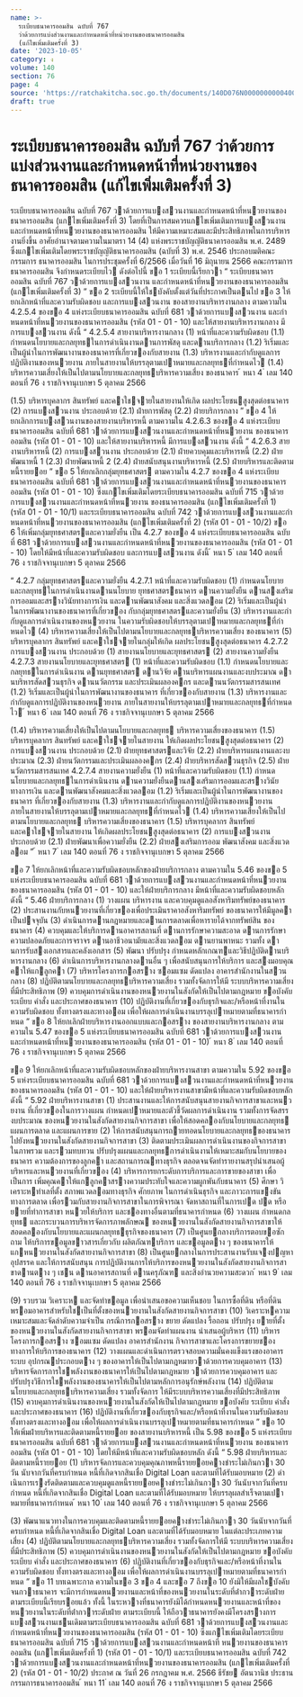 ```yaml
---
name: >-
  ระเบียบธนาคารออมสิน ฉบับที่ 767
  ว่าด้วยการแบ่งส่วนงานและกำหนดหน้าที่หน่วยงานของธนาคารออมสิน
  (แก้ไขเพิ่มเติมครั้งที่ 3)
date: '2023-10-05'
category: ง
volume: 140
section: 76
page: 4
source: 'https://ratchakitcha.soc.go.th/documents/140D076N0000000000400.pdf'
draft: true
---
```


# ระเบียบธนาคารออมสิน ฉบับที่ 767 ว่าด้วยการแบ่งส่วนงานและกำหนดหน้าที่หน่วยงานของธนาคารออมสิน (แก้ไขเพิ่มเติมครั้งที่ 3)

ระเบียบธนาคารออมสิน ฉบับที่ 767 วาด้วยการแบงสวนงานและกําหนดหน้าที่หนวยงานของธนาคารออมสิน (แกไขเพิ่มเติมครั้งที่ 3) โดยที่เป็นการสมควรแกไขเพิ่มเติมการแบงสวนงานและกําหนดหน้าที่หนวยงานของธนาคารออมสิน ให้มีความเหมาะสมและมีประสิทธิภาพในการบริหารงานยิ่งขึ้น อาศัยอํานาจตามความในมาตรา 14 (4) แห่งพระราชบัญญัติธนาคารออมสิน พ.ศ. 2489 ซึ่งแกไขเพิ่มเติมโดยพระราชบัญญัติธนาคารออมสิน (ฉบับที่ 3) พ.ศ. 2546 ประกอบมติคณะกรรมการ ธนาคารออมสิน ในการประชุมครั้งที่ 6/2566 เมื่อวันที่ 16 มิถุนายน 2566 คณะกรรมการ ธนาคารออมสิน จึงกําหนดระเบียบไว ดังต่อไปนี้ ขอ 1 ระเบียบนี้เรียกวา “ ระเบียบธนาคารออมสิน ฉบับที่ 767 วาด้วยการแบงสวนงาน และกําหนดหน้าที่หนวยงานของธนาคารออมสิน (แกไขเพิ่มเติมครั้งที่ 3) ” ขอ 2 ระเบียบนี้ให้ใชบังคับตั้งแต่วันที่ประกาศเป็นตนไป ขอ 3 ให้ยกเลิกหน้าที่และความรับผิดชอบ และการแบงสวนงาน ของสายงานบริหารงานกลาง ตามความใน 4.2.5.4 ของขอ 4 แห่งระเบียบธนาคารออมสิน ฉบับที่ 681 วาด้วยการแบงสวนงาน และกําหนดหน้าที่หนวยงานของธนาคารออมสิน (รหัส 01 - 01 - 10) และให้สายงานบริหารงานกลาง มีการแบงสวนงาน ดังนี้ “ 4.2.5.4 สายงานบริหารงานกลาง (1) หน้าที่และความรับผิดชอบ (1.1) กําหนดนโยบายและกลยุทธในการดําเนินงานดานการพัสดุ และดานบริการกลาง (1.2) ริเริ่มและเป็นผู้นําในการพัฒนางานของธนาคารที่เกี่ยวของกับสายงาน (1.3) บริหารงานและกํากับดูแลการปฏิบัติงานของหนวยงาน ภายในสายงานให้บรรลุตามเปาหมายและกลยุทธที่กําหนดไว (1.4) บริหารความเสี่ยงให้เป็นไปตามนโยบายและกลยุทธบริหารความเสี่ยง ของธนาคาร ้ หนา 4 ่ เลม 140 ตอนที่ 76 ง ราชกิจจานุเบกษา 5 ตุลาคม 2566

(1.5) บริหารบุคลากร สินทรัพย์ และคาใชจายในสายงานให้เกิด ผลประโยชนสูงสุดต่อธนาคาร (2) การแบงสวนงาน ประกอบด้วย (2.1) ฝ่ายการพัสดุ (2.2) ฝ่ายบริการกลาง ” ขอ 4 ให้ยกเลิกการแบงสวนงานของสายงานบริหารหนี้ ตามความใน 4.2.6.3 ของขอ 4 แห่งระเบียบธนาคารออมสิน ฉบับที่ 681 วาด้วยการแบงสวนงานและกําหนดหน้าที่หนวยงาน ของธนาคารออมสิน (รหัส 01 - 01 - 10) และให้สายงานบริหารหนี้ มีการแบงสวนงาน ดังนี้ “ 4.2.6.3 สายงานบริหารหนี้ (2) การแบงสวนงาน ประกอบด้วย (2.1) ฝ่ายควบคุมและบริหารหนี้ (2.2) ฝ่ายพัฒนาหนี้ 1 (2.3) ฝ่ายพัฒนาหนี้ 2 (2.4) ฝ่ายสนับสนุนงานบริหารหนี้ (2.5) ฝ่ายบริหารและติดตามหนี้รายยอย ” ขอ 5 ให้ยกเลิกกลุ่มยุทธศาสตร ตามความใน 4.2.7 ของขอ 4 แห่งระเบียบธนาคารออมสิน ฉบับที่ 681 วาด้วยการแบงสวนงานและกําหนดหน้าที่หนวยงานของธนาคารออมสิน (รหัส 01 - 01 - 10) ซึ่งแกไขเพิ่มเติมโดยระเบียบธนาคารออมสิน ฉบับที่ 715 วาด้วยการแบงสวนงานและกําหนดหน้าที่หนวยงาน ของธนาคารออมสิน (แกไขเพิ่มเติมครั้งที่ 1) (รหัส 01 - 01 - 10/1) และระเบียบธนาคารออมสิน ฉบับที่ 742 วาด้วยการแบงสวนงานและกําหนดหน้าที่หนวยงานของธนาคารออมสิน (แกไขเพิ่มเติมครั้งที่ 2) (รหัส 01 - 01 - 10/2) ขอ 6 ให้เพิ่มกลุ่มยุทธศาสตรและความยั่งยืน เป็น 4.2.7 ของขอ 4 แห่งระเบียบธนาคารออมสิน ฉบับที่ 681 วาด้วยการแบงสวนงานและกําหนดหน้าที่หนวยงานของธนาคารออมสิน (รหัส 01 - 01 - 10) โดยให้มีหน้าที่และความรับผิดชอบ และการแบงสวนงาน ดังนี้ ้ หนา 5 ่ เลม 140 ตอนที่ 76 ง ราชกิจจานุเบกษา 5 ตุลาคม 2566

“ 4.2.7 กลุ่มยุทธศาสตรและความยั่งยืน 4.2.7.1 หน้าที่และความรับผิดชอบ (1) กําหนดนโยบายและกลยุทธในการดําเนินงานดานนโยบาย ยุทธศาสตรธนาคาร ดานความยั่งยืน ดานสงเสริมการออมและสรางวินัยทางการเงิน และดานพัฒนาสังคม และสิ่งแวดลอม (2) ริเริ่มและเป็นผู้นําในการพัฒนางานของธนาคารที่เกี่ยวของ กับกลุ่มยุทธศาสตรและความยั่งยืน (3) บริหารงานและกํากับดูแลการดําเนินงานของหนวยงาน ในความรับผิดชอบให้บรรลุตามเปาหมายและกลยุทธที่กําหนดไว (4) บริหารความเสี่ยงให้เป็นไปตามนโยบายและกลยุทธบริหารความเสี่ยง ของธนาคาร (5) บริหารบุคลากร สินทรัพย์ และคาใชจายในกลุ่มให้เกิด ผลประโยชนสูงสุดต่อธนาคาร 4.2.7.2 การแบงสวนงาน ประกอบด้วย (1) สายงานนโยบายและยุทธศาสตร (2) สายงานความยั่งยืน 4.2.7.3 สายงานนโยบายและยุทธศาสตร (1) หน้าที่และความรับผิดชอบ (1.1) กําหนดนโยบายและกลยุทธในการดําเนินงาน ดานยุทธศาสตร ดานวิจัย ดานบริหารแผนงานและงบประมาณ ดานบริหารสัดสวนธุรกิจ ดานนวัตกรรม และประเมินผลองคกร และดานนวัตกรรมสารสนเทศ (1.2) ริเริ่มและเป็นผู้นําในการพัฒนางานของธนาคาร ที่เกี่ยวของกับสายงาน (1.3) บริหารงานและกํากับดูแลการปฏิบัติงานของหนวยงาน ภายในสายงานให้บรรลุตามเปาหมายและกลยุทธที่กําหนดไว ้ หนา 6 ่ เลม 140 ตอนที่ 76 ง ราชกิจจานุเบกษา 5 ตุลาคม 2566

(1.4) บริหารความเสี่ยงให้เป็นไปตามนโยบายและกลยุทธ บริหารความเสี่ยงของธนาคาร (1.5) บริหารบุคลากร สินทรัพย์ และคาใชจายในสายงาน ให้เกิดผลประโยชนสูงสุดต่อธนาคาร (2) การแบงสวนงาน ประกอบด้วย (2.1) ฝ่ายยุทธศาสตรและวิจัย (2.2) ฝ่ายบริหารแผนงานและงบประมาณ (2.3) ฝ่ายนวัตกรรมและประเมินผลองคกร (2.4) ฝ่ายบริหารสัดสวนธุรกิจ (2.5) ฝ่ายนวัตกรรมสารสนเทศ 4.2.7.4 สายงานความยั่งยืน (1) หน้าที่และความรับผิดชอบ (1.1) กําหนดนโยบายและกลยุทธในการดําเนินงาน ดานความยั่งยืนดานสงเสริมการออมและสรางวินัยทางการเงิน และดานพัฒนาสังคมและสิ่งแวดลอม (1.2) ริเริ่มและเป็นผู้นําในการพัฒนางานของธนาคาร ที่เกี่ยวของกับสายงาน (1.3) บริหารงานและกํากับดูแลการปฏิบัติงานของหนวยงาน ภายในสายงานให้บรรลุตามเปาหมายและกลยุทธที่กําหนดไว (1.4) บริหารความเสี่ยงให้เป็นไปตามนโยบายและกลยุทธ บริหารความเสี่ยงของธนาคาร (1.5) บริหารบุคลากร สินทรัพย์ และคาใชจายในสายงาน ให้เกิดผลประโยชนสูงสุดต่อธนาคาร (2) การแบงสวนงาน ประกอบด้วย (2.1) ฝ่ายพัฒนาเพื่อความยั่งยืน (2.2) ฝ่ายสงเสริมการออม พัฒนาสังคม และสิ่งแวดลอม ” ้ หนา 7 ่ เลม 140 ตอนที่ 76 ง ราชกิจจานุเบกษา 5 ตุลาคม 2566

ขอ 7 ให้ยกเลิกหน้าที่และความรับผิดชอบหลักของฝ่ายบริการกลาง ตามความใน 5.46 ของขอ 5 แห่งระเบียบธนาคารออมสิน ฉบับที่ 681 วาด้วยการแบงสวนงานและกําหนดหน้าที่หนวยงาน ของธนาคารออมสิน (รหัส 01 - 01 - 10) และให้ฝ่ายบริการกลาง มีหน้าที่และความรับผิดชอบหลัก ดังนี้ “ 5.46 ฝ่ายบริการกลาง (1) วางแผน บริหารงาน และควบคุมดูแลอสังหาริมทรัพย์ของธนาคาร (2) ประสานงานกับหนวยงานที่เกี่ยวของเพื่อประเมินราคาอสังหาริมทรัพย์ ของธนาคารให้มีมูลคาเป็นปจจุบัน (3) ดําเนินการดานกฎหมายและดานการตลาดเพื่อหารายได้จากทรัพย์สิน ของธนาคาร (4) ควบคุมและให้บริการดานอาคารสถานที่ ดานการรักษาความสะอาด ดานการรักษาความปลอดภัยและการจราจร ดานอาชีวอนามัยและสิ่งแวดลอม ดานยานพาหนะ รวมทั้ง ดานการรับสงเอกสารและคลังเอกสาร (5) พัฒนา ปรับปรุง กําหนดหลักเกณฑและวิธีปฏิบัติดานบริหารงานกลาง (6) ดําเนินการบริหารงานกลางดานอื่น ๆ เพื่อสนับสนุนการให้บริการ และสงมอบคุณคาให้แกลูกคา (7) บริหารโครงการกอสราง ซอมแซม ดัดแปลง อาคารสํานักงานในสวนกลาง (8) ปฏิบัติตามนโยบายและกลยุทธบริหารความเสี่ยง รวมทั้งจัดการให้มี ระบบบริหารความเสี่ยงที่มีประสิทธิภาพ (9) ควบคุมการดําเนินงานของหนวยงานในสังกัดให้เป็นไปตามกฎหมาย ขอบังคับ ระเบียบ คําสั่ง และประกาศของธนาคาร (10) ปฏิบัติงานที่เกี่ยวของกับธุรกิจและ/หรือหน้าที่งานในความรับผิดชอบ ทั้งทางตรงและทางออม เพื่อให้ผลการดําเนินงานบรรลุเปาหมายตามที่ธนาคารกําหนด ” ขอ 8 ให้ยกเลิกฝ่ายบริหารงานออกแบบและกอสราง ของสายงานบริหารงานกลาง ตามความใน 5.47 ของขอ 5 แห่งระเบียบธนาคารออมสิน ฉบับที่ 681 วาด้วยการแบงสวนงาน และกําหนดหน้าที่หนวยงานของธนาคารออมสิน (รหัส 01 - 01 - 10) ้ หนา 8 ่ เลม 140 ตอนที่ 76 ง ราชกิจจานุเบกษา 5 ตุลาคม 2566

ขอ 9 ให้ยกเลิกหน้าที่และความรับผิดชอบหลักของฝ่ายบริหารงานสาขา ตามความใน 5.92 ของขอ 5 แห่งระเบียบธนาคารออมสิน ฉบับที่ 681 วาด้วยการแบงสวนงานและกําหนดหน้าที่หนวยงาน ของธนาคารออมสิน (รหัส 01 - 01 - 10) และให้ฝ่ายบริหารงานสาขามีหน้าที่และความรับผิดชอบหลัก ดังนี้ “ 5.92 ฝ่ายบริหารงานสาขา (1) ประสานงานและให้การสนับสนุนสายงานกิจการสาขาและหนวยงาน ที่เกี่ยวของในการวางแผน กําหนดเปาหมายและตัวชี้วัดผลการดําเนินงาน รวมทั้งการจัดสรรงบประมาณ ของหนวยงานในสังกัดสายงานกิจการสาขา เพื่อให้สอดคลองกับนโยบายและกลยุทธ แผนการตลาด และแผนการขาย (2) ให้การสนับสนุนการถายทอดนโยบายและกลยุทธของธนาคาร ไปยังหนวยงานในสังกัดสายงานกิจการสาขา (3) ติดตามประเมินผลการดําเนินงานของกิจการสาขาในภาพรวม และรวมทบทวน ปรับปรุงแผนและกลยุทธการดําเนินงานให้เหมาะสมกับนโยบายของธนาคาร ความต้องการของลูกคา และสถานการณทางธุรกิจ ตลอดจนจัดทํารายงานสรุปนําเสนอผู้บริหารและหนวยงานที่เกี่ยวของ (4) บริหารการยกระดับการบริการและการขายของสาขา เพื่อเป็นการ เพิ่มคุณคาให้แกลูกคาสรางความประทับใจและความผูกพันกับธนาคาร (5) ศึกษา วิเคราะหทําเลที่ตั้ง สภาพแวดลอมทางธุรกิจ ศักยภาพ ในการดําเนินธุรกิจ และภาวะการแขงขันทางการตลาด เพื่อรวมกับสายงานกิจการสาขาในการพิจารณา จัดหาสถานที่ในการเปด ปด หรือยายที่ทําการสาขา หนวยให้บริการ และชองทางอื่นตามที่ธนาคารกําหนด (6) วางแผน กําหนดกลยุทธ และกระบวนการบริหารจัดการภาพลักษณ ของหนวยงานในสังกัดสายงานกิจการสาขาให้สอดคลองกับนโยบายและแผนกลยุทธธุรกิจของธนาคาร (7) เป็นศูนยกลางบริการตอบขอซักถาม ให้บริการขอมูลขาวสารเกี่ยวกับ ผลิตภัณฑบริการ และขอมูลตาง ๆ ของธนาคารให้แกหนวยงานในสังกัดสายงานกิจการสาขา (8) เป็นศูนยกลางในการประสานงานรับแจงปญหา อุปสรรค และให้การสนับสนุน การปฏิบัติงานการให้บริการของหนวยงานในสังกัดสายงานกิจการสาขาดานตาง ๆ เชน ดานอาคารสถานที่ ดานครุภัณฑ และสิ่งอํานวยความสะดวก ้ หนา 9 ่ เลม 140 ตอนที่ 76 ง ราชกิจจานุเบกษา 5 ตุลาคม 2566

(9) รวบรวม วิเคราะห และจัดทําขอมูล เพื่อนําเสนอขอความเห็นชอบ ในการซื้อที่ดิน หรือที่ดินพรอมอาคารสําหรับใชเป็นที่ตั้งของหนวยงานในสังกัดสายงานกิจการสาขา (10) วิเคราะหความเหมาะสมและจัดลําดับความจําเป็น กรณีการกอสราง ขยาย ดัดแปลง รื้อถอน ปรับปรุง ยายที่ตั้งของหนวยงานในสังกัดสายงานกิจการสาขา พรอมจัดทําแผนงาน นําเสนอผู้บริหาร (11) บริหารโครงการกอสราง ซอมแซม ดัดแปลง อาคารสํานักงาน กิจการสาขาและโครงการขยายชองทางการให้บริการของธนาคาร (12) วางแผนและดําเนินการตรวจสอบความมั่นคงแข็งแรงของอาคาร ระบบ อุปกรณประกอบตาง ๆ ของอาคารให้เป็นไปตามกฎหมายวาด้วยการควบคุมอาคาร (13) บริหารจัดการการใชพลังงานของธนาคารให้เป็นไปตามกฎหมาย วาด้วยการควบคุมอาคาร และปรับปรุงวิธีการใชพลังงานของธนาคารให้เป็นไปตามหลักการอนุรักษ์พลังงาน (14) ปฏิบัติตามนโยบายและกลยุทธบริหารความเสี่ยง รวมทั้งจัดการ ให้มีระบบบริหารความเสี่ยงที่มีประสิทธิภาพ (15) ควบคุมการดําเนินงานของหนวยงานในสังกัดให้เป็นไปตามกฎหมาย ขอบังคับ ระเบียบ คําสั่ง และประกาศของธนาคาร (16) ปฏิบัติงานที่เกี่ยวของกับธุรกิจและ/หรือหน้าที่งานในความรับผิดชอบ ทั้งทางตรงและทางออม เพื่อให้ผลการดําเนินงานบรรลุเปาหมายตามที่ธนาคารกําหนด ” ขอ 10 ให้เพิ่มฝ่ายบริหารและติดตามหนี้รายยอย ของสายงานบริหารหนี้ เป็น 5.98 ของขอ 5 แห่งระเบียบธนาคารออมสิน ฉบับที่ 681 วาด้วยการแบงสวนงานและกําหนดหน้าที่หนวยงาน ของธนาคารออมสิน (รหัส 01 - 01 - 10) โดยให้มีหน้าที่และความรับผิดชอบหลัก ดังนี้ “ 5.98 ฝ่ายบริหารและติดตามหนี้รายยอย (1) บริหารจัดการและควบคุมคุณภาพหนี้รายยอยคางชําระไม่เกินกวา 30 วัน นับจากวันที่ครบกําหนด หนี้ที่เกิดจากสินเชื่อ Digital Loan และตามที่ได้รับมอบหมาย (2) ดําเนินการเรงรัดติดตามและควบคุมดูแลหนี้รายยอยคางชําระไม่เกินกวา 30 วันนับจากวันที่ครบกําหนด หนี้ที่เกิดจากสินเชื่อ Digital Loan และตามที่ได้รับมอบหมาย ให้บรรลุผลสําเร็จตามเปาหมายที่ธนาคารกําหนด ้ หนา 10 ่ เลม 140 ตอนที่ 76 ง ราชกิจจานุเบกษา 5 ตุลาคม 2566

(3) พัฒนาแนวทางในการควบคุมและติดตามหนี้รายยอยคางชําระไม่เกินกวา 30 วันนับจากวันที่ครบกําหนด หนี้ที่เกิดจากสินเชื่อ Digital Loan และตามที่ได้รับมอบหมาย ในแต่ละประเภทความเสี่ยง (4) ปฏิบัติตามนโยบายและกลยุทธบริหารความเสี่ยง รวมทั้งจัดการให้มี ระบบบริหารความเสี่ยงที่มีประสิทธิภาพ (5) ควบคุมการดําเนินงานของหนวยงานในสังกัดให้เป็นไปตามกฎหมาย ขอบังคับ ระเบียบ คําสั่ง และประกาศของธนาคาร (6) ปฏิบัติงานที่เกี่ยวของกับธุรกิจและ/หรือหน้าที่งานในความรับผิดชอบ ทั้งทางตรงและทางออม เพื่อให้ผลการดําเนินงานบรรลุเปาหมายตามที่ธนาคารกําหนด ” ขอ 11 บทเฉพาะกาล ความในขอ 3 ขอ 4 และขอ 7 ถึงขอ 10 ยังมิให้มีผลใชบังคับจนกวาธนาคาร จะมีการกําหนดหนวยงานและหน้าที่ของหนวยงานในระดับที่ต่ํากวาระดับฝ่ายตามระเบียบนี้เรียบรอยแล้ว ทั้งนี้ ในระหวางที่ธนาคารยังมิได้กําหนดหนวยงานและหน้าที่ของหนวยงานในระดับที่ต่ํากวาระดับฝ่าย ตามระเบียบนี้ ให้ถือวาธนาคารยังคงมีโครงสรางการแบงสวนงานเชนเดิมตามระเบียบธนาคารออมสิน ฉบับที่ 681 วาด้วยการแบงสวนงานและกําหนดหน้าที่หนวยงานของธนาคารออมสิน (รหัส 01 - 01 - 10) ซึ่งแกไขเพิ่มเติมโดยระเบียบธนาคารออมสิน ฉบับที่ 715 วาด้วยการแบงสวนงานและกําหนดหน้าที่ หนวยงานของธนาคารออมสิน (แกไขเพิ่มเติมครั้งที่ 1) (รหัส 01 - 01 - 10/1) และระเบียบธนาคารออมสิน ฉบับที่ 742 วาด้วยการแบงสวนงานและกําหนดหน้าที่หนวยงานของธนาคารออมสิน (แกไขเพิ่มเติมครั้งที่ 2) (รหัส 01 - 01 - 10/2) ประกาศ ณ วันที่ 26 กรกฎาคม พ.ศ. 2566 ธีรัชย อัตนวานิช ประธานกรรมการธนาคารออมสิน ้ หนา 11 ่ เลม 140 ตอนที่ 76 ง ราชกิจจานุเบกษา 5 ตุลาคม 2566
